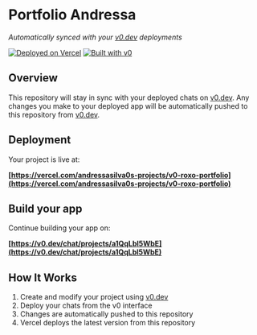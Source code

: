 # Portfolio Andressa

*Automatically synced with your [v0.dev](https://v0.dev) deployments*

[![Deployed on Vercel](https://img.shields.io/badge/Deployed%20on-Vercel-black?style=for-the-badge&logo=vercel)](https://vercel.com/andressasilva0s-projects/v0-roxo-portfolio)
[![Built with v0](https://img.shields.io/badge/Built%20with-v0.dev-black?style=for-the-badge)](https://v0.dev/chat/projects/a1QqLbl5WbE)

## Overview

This repository will stay in sync with your deployed chats on [v0.dev](https://v0.dev).
Any changes you make to your deployed app will be automatically pushed to this repository from [v0.dev](https://v0.dev).

## Deployment

Your project is live at:

**[https://vercel.com/andressasilva0s-projects/v0-roxo-portfolio](https://vercel.com/andressasilva0s-projects/v0-roxo-portfolio)**

## Build your app

Continue building your app on:

**[https://v0.dev/chat/projects/a1QqLbl5WbE](https://v0.dev/chat/projects/a1QqLbl5WbE)**

## How It Works

1. Create and modify your project using [v0.dev](https://v0.dev)
2. Deploy your chats from the v0 interface
3. Changes are automatically pushed to this repository
4. Vercel deploys the latest version from this repository
